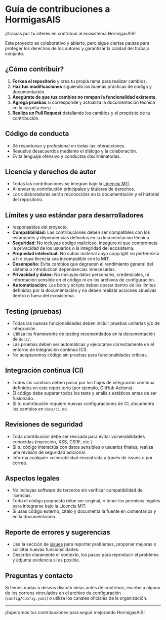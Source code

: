 # Guía de contribuciones a HormigasAIS

¡Gracias por tu interés en contribuir al ecosistema HormigasAIS!

Este proyecto es colaborativo y abierto, pero sigue ciertas pautas para proteger los derechos de los autores y garantizar la calidad del trabajo conjunto.

## ¿Cómo contribuir?

1. **Forkea el repositorio** y crea tu propia rama para realizar cambios.
2. **Haz tus modificaciones** siguiendo las buenas prácticas de código y documentación.
3. **Asegúrate de que tus cambios no rompan la funcionalidad existente**.
4. **Agrega pruebas** si corresponde y actualiza la documentación técnica en la carpeta `docs/`.
5. **Realiza un Pull Request** detallando los cambios y el propósito de tu contribución.

## Código de conducta

- Sé respetuoso y profesional en todas las interacciones.
- Resuelve desacuerdos mediante el diálogo y la colaboración.
- Evita lenguaje ofensivo y conductas discriminatorias.

## Licencia y derechos de autor

- Todas las contribuciones se integran bajo la [Licencia MIT](LICENSE).
- Al enviar tu contribución principales y titulares de derechos.
- Los colaboradores serán reconocidos en la documentación y el historial del repositorio.

## Límites y uso estándar para desarrolladores

- responsables del proyecto.
- **Compatibilidad:** Las contribuciones deben ser compatibles con los estándares y dependencias definidos en la documentación técnica.
- **Seguridad:** No incluyas código malicioso, inseguro ni que comprometa la privacidad de los usuarios o la integridad del ecosistema.
- **Propiedad intelectual:** No subas material cuyo copyright no pertenezca a ti o cuya licencia sea incompatible con la MIT.
- **Desempeño:** Evita cambios que degraden el rendimiento general del sistema o introduzcan dependencias innecesarias.
- **Privacidad y datos:** No incluyas datos personales, credenciales, ni información sensible en el código ni en los archivos de configuración.
- **Automatización:** Los bots y scripts deben operar dentro de los límites definidos por la documentación y no deben realizar acciones abusivas dentro o fuera del ecosistema.

## Testing (pruebas)

- Todas las nuevas funcionalidades deben incluir pruebas unitarias y/o de integración.
- Utiliza los frameworks de testing recomendados en la documentación de `docs/`.
- Las pruebas deben ser automáticas y ejecutarse correctamente en el entorno de integración continua (CI).
- No aceptaremos código sin pruebas para funcionalidades críticas.

## Integración continua (CI)

- Todos los cambios deben pasar por los flujos de integración continua definidos en este repositorio (por ejemplo, GitHub Actions).
- El código debe superar todos los tests y análisis estáticos antes de ser fusionado.
- Si tu contribución requiere nuevas configuraciones de CI, documenta los cambios en `docs/ci.md`.

## Revisiones de seguridad

- Toda contribución debe ser revisada para evitar vulnerabilidades conocidas (inyección, XSS, CSRF, etc.).
- Si tu código interactúa con datos sensibles o usuarios finales, realiza una revisión de seguridad adicional.
- Informa cualquier vulnerabilidad encontrada a través de issues o por correo.

## Aspectos legales

- No incluyas software de terceros sin verificar compatibilidad de licencias.
- Todo el código propuesto debe ser original, o tener los permisos legales para integrarse bajo la Licencia MIT.
- Si usas código externo, cítalo y documenta la fuente en comentarios y en la documentación.

## Reporte de errores y sugerencias

- Usa la sección de [issues](../../issues) para reportar problemas, proponer mejoras o solicitar nuevas funcionalidades.
- Describe claramente el contexto, los pasos para reproducir el problema y adjunta evidencia si es posible.

## Preguntas y contacto

Si tienes dudas o deseas discutir ideas antes de contribuir, escribe a alguno de los correos vinculados en el archivo de configuración (`config/config.yaml`) o utiliza los canales oficiales de la organización.

---

¡Esperamos tus contribuciones para seguir mejorando HormigasAIS!
